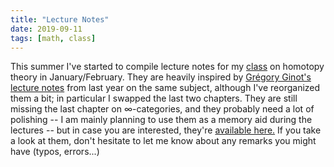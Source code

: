 ```yaml
---
title: "Lecture Notes"
date: 2019-09-11
tags: [math, class]
---
```


This summer I've started to compile lecture notes for my [class](/class/19-20-homotopie) on homotopy theory in January/February.
They are heavily inspired by [Grégory Ginot's lecture notes](https://www.math.univ-paris13.fr/%7Eginot/Homotopie/Ginot-homotopie2019.pdf) from last year on the same subject, although I've reorganized them a bit; in particular I swapped the last two chapters.
They are still missing the last chapter on $\infty$-categories, and they probably need a lot of polishing -- I am mainly planning to use them as a memory aid during the lectures -- but in case you are interested, they're [available here.](../class/19-20-homotopie/homotopie.pdf)
If you take a look at them, don't hesitate to let me know about any remarks you might have (typos, errors...)
